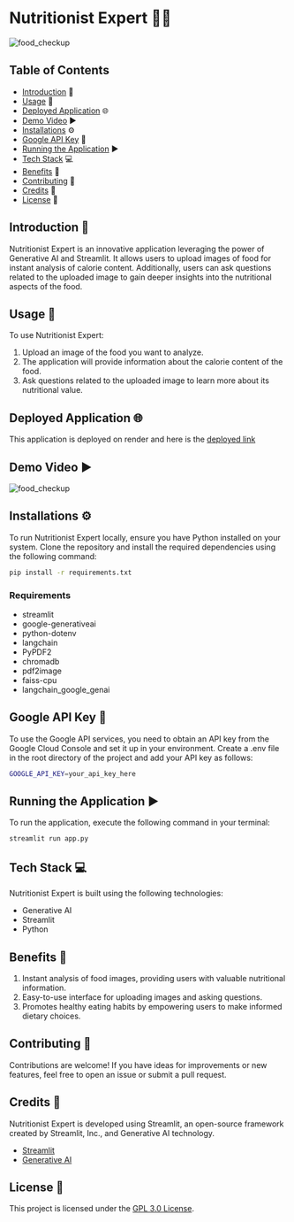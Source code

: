 # Nutritionist Expert 🥦🍔

![food_checkup](https://github.com/neerajcodes888/Nutritionist-Expert/assets/98253646/eaa47190-ba5f-46c0-a895-0dae9e972e24)


## Table of Contents

- [Introduction](#introduction) 📝
- [Usage](#usage) 🚀
- [Deployed Application](#deployed-application) 🌐
- [Demo Video](#demo-video) ▶️
- [Installations](#installations) ⚙️
- [Google API Key](#google-api-key) 🔑
- [Running the Application](#running-the-application) ▶️
- [Tech Stack](#tech-stack) 💻
- [Benefits](#benefits) 🌟
- [Contributing](#contributing) 🤝
- [Credits](#credits) 🙌
- [License](#license) 📜

## Introduction 📝
Nutritionist Expert is an innovative application leveraging the power of Generative AI and Streamlit. It allows users to upload images of food for instant analysis of calorie content. Additionally, users can ask questions related to the uploaded image to gain deeper insights into the nutritional aspects of the food.

## Usage 🚀
To use Nutritionist Expert:
1. Upload an image of the food you want to analyze.
2. The application will provide information about the calorie content of the food.
3. Ask questions related to the uploaded image to learn more about its nutritional value.

## Deployed Application 🌐
This application is deployed on render and  here is the [deployed link](https://food-checkup.onrender.com)

## Demo Video ▶️

![food_checkup](https://github.com/neerajcodes888/Nutritionist-Expert/assets/98253646/bb6a95b3-574a-42f2-b7ae-0d0e9f2032ad)


## Installations ⚙️
To run Nutritionist Expert locally, ensure you have Python installed on your system. Clone the repository and install the required dependencies using the following command:

```bash
pip install -r requirements.txt
```

### Requirements
- streamlit
- google-generativeai
- python-dotenv
- langchain
- PyPDF2
- chromadb
- pdf2image
- faiss-cpu
- langchain_google_genai

## Google API Key 🔑
To use the Google API services, you need to obtain an API key from the Google Cloud Console and set it up in your environment. Create a .env file in the root directory of the project and add your API key as follows:

```bash
GOOGLE_API_KEY=your_api_key_here
```

## Running the Application ▶️
To run the application, execute the following command in your terminal:

```bash
streamlit run app.py
```


## Tech Stack 💻
Nutritionist Expert is built using the following technologies:

- Generative AI
- Streamlit
- Python
  
## Benefits 🌟

1. Instant analysis of food images, providing users with valuable nutritional information.
2. Easy-to-use interface for uploading images and asking questions.
3. Promotes healthy eating habits by empowering users to make informed dietary choices.
  
## Contributing 🤝

 Contributions are welcome! If you have ideas for improvements or new features, feel free to open an issue or submit a pull request.

## Credits 🙌
Nutritionist Expert is developed using Streamlit, an open-source framework created by Streamlit, Inc., and Generative AI technology.

- [Streamlit](https://streamlit.io/)
- [Generative AI](https://ai.google/discover/generativeai/)


## License 📜
This project is licensed under the [GPL 3.0 License](https://github.com/neerajcodes888/Nutritionist-Expert/blob/main/LICENSE).
